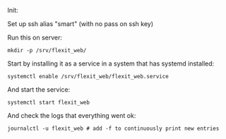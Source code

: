 Init:

Set up ssh alias "smart" (with no pass on ssh key)

Run this on server:

    mkdir -p /srv/flexit_web/

Start by installing it as a service in a system that has systemd
installed:

    systemctl enable /srv/flexit_web/flexit_web.service

And start the service:

    systemctl start flexit_web

And check the logs that everything went ok:

    journalctl -u flexit_web # add -f to continuously print new entries